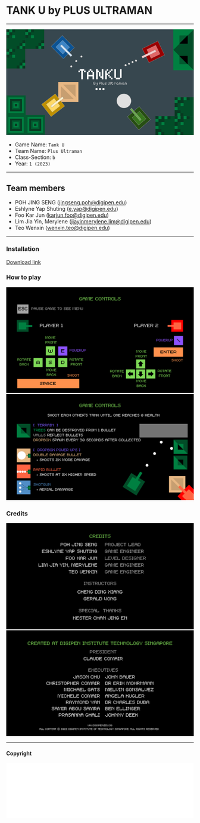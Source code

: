 # TANK U by PLUS ULTRAMAN

<hr />

![menu background](Assets/menu/menu_bg.png)

- Game Name: `Tank U`
- Team Name: `Plus Ultraman`
- Class-Section: `b`
- Year: `1 (2023)`

<hr />

## Team members

- POH JING SENG (jingseng.poh@digipen.edu)
- Eshlyne Yap Shuting (e.yap@digipen.edu)
- Foo Kar Jun (karjun.foo@digipen.edu)
- Lim Jia Yin, Merylene (jiayinmerylene.lim@digipen.edu)
- Teo Wenxin (wenxin.teo@digipen.edu)

<hr />

### Installation

[Download link](https://jspoh.github.io/tank_u_release/)

### How to play

![help 1](Assets/menu/help/help_1.png)
![help 2](Assets/menu/help/help_2.png)

### Credits

![Credits 1](Assets/menu/credits/credits_1.png)
![Credits 2](Assets/menu/credits/credits_2.png)

<hr />

#### Copyright

![Digipen logo](Assets/menu/DigiPen_BLACK.png)
